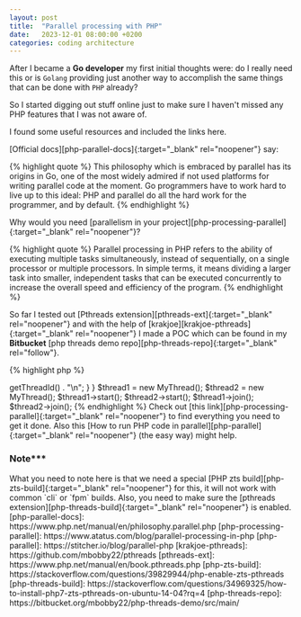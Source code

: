 ```yaml
---
layout: post
title:  "Parallel processing with PHP"
date:   2023-12-01 08:00:00 +0200
categories: coding architecture
---
```


After I became a **Go developer** my first initial thoughts were:
do I really need this or is `Golang` providing just another way to accomplish the same things that can be done with `PHP` already?

So I started digging out stuff online just to make sure I haven't missed any PHP features that I was not aware of.

I found some useful resources and included the links here.

[Official docs][php-parallel-docs]{:target="_blank" rel="noopener"} say:

{% highlight quote %}
This philosophy which is embraced by parallel has its origins in Go,
one of the most widely admired if not used platforms for writing parallel code at the moment.
Go programmers have to work hard to live up to this ideal:
PHP and parallel do all the hard work for the programmer, and by default.
{% endhighlight %}

Why would you need [parallelism in your project][php-processing-parallel]{:target="_blank" rel="noopener"}?

{% highlight quote %}
Parallel processing in PHP refers to the ability of executing multiple tasks simultaneously,
instead of sequentially, on a single processor or multiple processors.
In simple terms, it means dividing a larger task into smaller,
independent tasks that can be executed concurrently to increase the overall speed and efficiency of the program.
{% endhighlight %}

So far I tested out [Pthreads extension][pthreads-ext]{:target="_blank" rel="noopener"} and with the help of [krakjoe][krakjoe-pthreads]{:target="_blank" rel="noopener"} I made a POC which can be found in my **Bitbucket** [php threads demo repo][php-threads-repo]{:target="_blank" rel="follow"}.

{% highlight php %}
<?php
class MyThread extends Thread
{
    public function run()
    {
        echo "Hello from thread " . $this->getThreadId() . "\n";
    }
}

$thread1 = new MyThread();
$thread2 = new MyThread();

$thread1->start();
$thread2->start();

$thread1->join();
$thread2->join();
{% endhighlight %}

Check out [this link][php-processing-parallel]{:target="_blank" rel="noopener"} to find everything you need to get it done.

Also this [How to run PHP code in parallel][php-parallel]{:target="_blank" rel="noopener"} (the easy way) might help.

<h3>Note***</h3>
What you need to note here is that we need a special [PHP zts build][php-zts-build]{:target="_blank" rel="noopener"} for this, it will not work with common `cli` or `fpm` builds.
Also, you need to make sure the [pthreads extension][php-threads-build]{:target="_blank" rel="noopener"} is enabled.


[php-parallel-docs]: https://www.php.net/manual/en/philosophy.parallel.php
[php-processing-parallel]: https://www.atatus.com/blog/parallel-processing-in-php
[php-parallel]: https://stitcher.io/blog/parallel-php
[krakjoe-pthreads]: https://github.com/mbobby22/pthreads
[pthreads-ext]: https://www.php.net/manual/en/book.pthreads.php
[php-zts-build]: https://stackoverflow.com/questions/39829944/php-enable-zts-pthreads
[php-threads-build]: https://stackoverflow.com/questions/34969325/how-to-install-php7-zts-pthreads-on-ubuntu-14-04?rq=4
[php-threads-repo]: https://bitbucket.org/mbobby22/php-threads-demo/src/main/